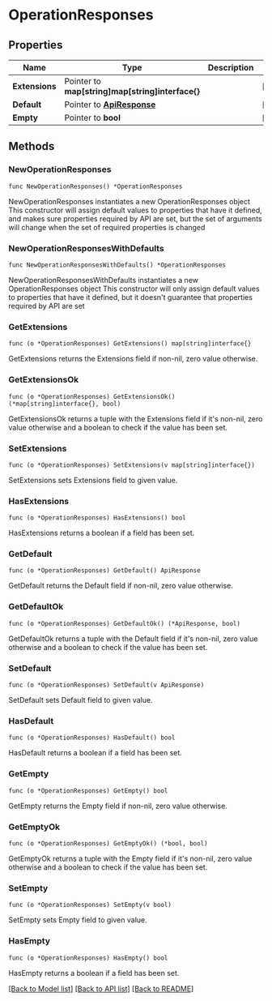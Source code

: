 # OperationResponses

## Properties

Name | Type | Description | Notes
------------ | ------------- | ------------- | -------------
**Extensions** | Pointer to **map[string]map[string]interface{}** |  | [optional] 
**Default** | Pointer to [**ApiResponse**](ApiResponse.md) |  | [optional] 
**Empty** | Pointer to **bool** |  | [optional] 

## Methods

### NewOperationResponses

`func NewOperationResponses() *OperationResponses`

NewOperationResponses instantiates a new OperationResponses object
This constructor will assign default values to properties that have it defined,
and makes sure properties required by API are set, but the set of arguments
will change when the set of required properties is changed

### NewOperationResponsesWithDefaults

`func NewOperationResponsesWithDefaults() *OperationResponses`

NewOperationResponsesWithDefaults instantiates a new OperationResponses object
This constructor will only assign default values to properties that have it defined,
but it doesn't guarantee that properties required by API are set

### GetExtensions

`func (o *OperationResponses) GetExtensions() map[string]interface{}`

GetExtensions returns the Extensions field if non-nil, zero value otherwise.

### GetExtensionsOk

`func (o *OperationResponses) GetExtensionsOk() (*map[string]interface{}, bool)`

GetExtensionsOk returns a tuple with the Extensions field if it's non-nil, zero value otherwise
and a boolean to check if the value has been set.

### SetExtensions

`func (o *OperationResponses) SetExtensions(v map[string]interface{})`

SetExtensions sets Extensions field to given value.

### HasExtensions

`func (o *OperationResponses) HasExtensions() bool`

HasExtensions returns a boolean if a field has been set.

### GetDefault

`func (o *OperationResponses) GetDefault() ApiResponse`

GetDefault returns the Default field if non-nil, zero value otherwise.

### GetDefaultOk

`func (o *OperationResponses) GetDefaultOk() (*ApiResponse, bool)`

GetDefaultOk returns a tuple with the Default field if it's non-nil, zero value otherwise
and a boolean to check if the value has been set.

### SetDefault

`func (o *OperationResponses) SetDefault(v ApiResponse)`

SetDefault sets Default field to given value.

### HasDefault

`func (o *OperationResponses) HasDefault() bool`

HasDefault returns a boolean if a field has been set.

### GetEmpty

`func (o *OperationResponses) GetEmpty() bool`

GetEmpty returns the Empty field if non-nil, zero value otherwise.

### GetEmptyOk

`func (o *OperationResponses) GetEmptyOk() (*bool, bool)`

GetEmptyOk returns a tuple with the Empty field if it's non-nil, zero value otherwise
and a boolean to check if the value has been set.

### SetEmpty

`func (o *OperationResponses) SetEmpty(v bool)`

SetEmpty sets Empty field to given value.

### HasEmpty

`func (o *OperationResponses) HasEmpty() bool`

HasEmpty returns a boolean if a field has been set.


[[Back to Model list]](../README.md#documentation-for-models) [[Back to API list]](../README.md#documentation-for-api-endpoints) [[Back to README]](../README.md)


